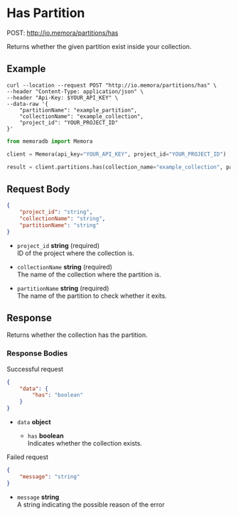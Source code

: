 # Has Partition

POST: http://io.memora/partitions/has

Returns whether the given partition exist inside your collection.

## Example


```shell
curl --location --request POST "http://io.memora/partitions/has" \
--header "Content-Type: application/json" \
--header "Api-Key: $YOUR_API_KEY" \
--data-raw '{
    "partitionName": "example_partition",
    "collectionName": "example_collection",
    "project_id": "YOUR_PROJECT_ID"
}'
```
```python
from memoradb import Memora

client = Memora(api_key="YOUR_API_KEY", project_id="YOUR_PROJECT_ID")

result = client.partitions.has(collection_name="example_collection", partition_name="example_partition")
```

## Request Body

```json
{
    "project_id": "string",
    "collectionName": "string",
    "partitionName": "string"
}
```
    
- `project_id` __string__ (required)</br> ID of the project where the collection is.

- `collectionName` __string__ (required)</br>The name of the collection where the partition is.

- `partitionName` __string__ (required)</br>The name of the partition to check whether it exits.


## Response

Returns whether the collection has the partition.

### Response Bodies

Successful request
```json
{
    "data": {
        "has": "boolean"
    }
}
```
- `data` __object__ 

    - `has` __boolean__ </br> Indicates whether the collection exists.

Failed request
```json
{
    "message": "string"
}
```
- `message` __string__ </br> A string indicating the possible reason of the error 
